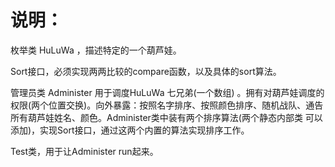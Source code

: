 # 说明：

枚举类 HuLuWa ，描述特定的一个葫芦娃。

Sort接口，必须实现两两比较的compare函数，以及具体的sort算法。

管理员类 Administer 用于调度HuLuWa 七兄弟(一个数组) 。拥有对葫芦娃调度的权限(两个位置交换)。向外暴露：按照名字排序、按照颜色排序、随机战队、通告所有葫芦娃姓名、颜色。Administer类中装有两个排序算法(两个静态内部类 可以添加)，实现Sort接口，通过这两个内置的算法实现排序工作。

Test类，用于让Administer run起来。